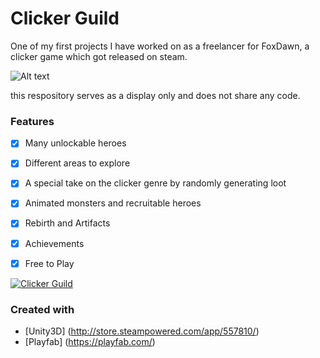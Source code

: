 # Clicker Guild
One of my first projects I have worked on as a freelancer for FoxDawn, a clicker game which got released on steam.


![Alt text](http://cdn.akamai.steamstatic.com/steam/apps/557810/ss_e20b444fdd6875c5e5ed155802b7ca14a2bdfdd0.600x338.jpg?t=1481917634 "Image")

this respository serves as a display only and does not share any code.
### Features

- [x] Many unlockable heroes 
- [x] Different areas to explore 
- [x] A special take on the clicker genre by randomly generating loot 
- [x] Animated monsters and recruitable heroes 
- [x] Rebirth and Artifacts 
- [x] Achievements 
- [x] Free to Play



[![Clicker Guild](https://i.gyazo.com/11c344b44c17a47ea45e9b6f59086e7e.png)](https://www.youtube.com/watch?v=_Y9lTL2mlqQ "Clicker Guild")


### Created with
* [Unity3D] (http://store.steampowered.com/app/557810/)
* [Playfab] (https://playfab.com/)

